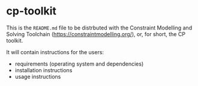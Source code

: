 # cp-toolkit

This is the `README.md` file to be distrbuted with the Constraint 
Modelling and Solving Toolchain (https://constraintmodelling.org/),
or, for short, the CP toolkit.

It will contain instructions for the users:
- requirements (operating system and dependencies)
- installation instructions
- usage instructions

